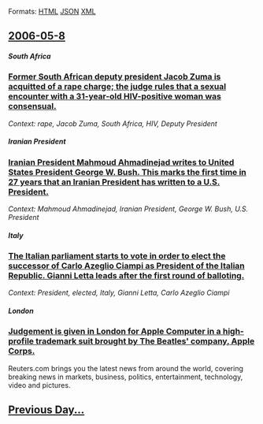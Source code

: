
Formats: [HTML](2006/05/8/index.html)  [JSON](2006/05/8/index.json)  [XML](2006/05/8/index.xml)  

## [2006-05-8](/news/2006/05/8/index.md)

##### South Africa
### [ Former South African deputy president Jacob Zuma is acquitted of a rape charge; the judge rules that a sexual encounter with a 31-year-old HIV-positive woman was consensual. ](/news/2006/05/8/former-south-african-deputy-president-jacob-zuma-is-acquitted-of-a-rape-charge-the-judge-rules-that-a-sexual-encounter-with-a-31-year-old.md)
_Context: rape, Jacob Zuma, South Africa, HIV, Deputy President_

##### Iranian President
### [ Iranian President Mahmoud Ahmadinejad writes to United States President George W. Bush. This marks the first time in 27 years that an Iranian President has written to a U.S. President. ](/news/2006/05/8/iranian-president-mahmoud-ahmadinejad-writes-to-united-states-president-george-w-bush-this-marks-the-first-time-in-27-years-that-an-irani.md)
_Context: Mahmoud Ahmadinejad, Iranian President, George W. Bush, U.S. President_

##### Italy
### [ The Italian parliament starts to vote in order to elect the successor of Carlo Azeglio Ciampi as President of the Italian Republic. Gianni Letta leads after the first round of balloting.](/news/2006/05/8/the-italian-parliament-starts-to-vote-in-order-to-elect-the-successor-of-carlo-azeglio-ciampi-as-president-of-the-italian-republic-gianni.md)
_Context: President, elected, Italy, Gianni Letta, Carlo Azeglio Ciampi_

##### London
### [ Judgement is given in London for Apple Computer in a high-profile trademark suit brought by The Beatles' company, Apple Corps. ](/news/2006/05/8/judgement-is-given-in-london-for-apple-computer-in-a-high-profile-trademark-suit-brought-by-the-beatles-company-apple-corps.md)
Reuters.com brings you the latest news from around the world, covering breaking news in markets, business, politics, entertainment, technology, video and pictures.

## [Previous Day...](/news/2006/05/7/index.md)

